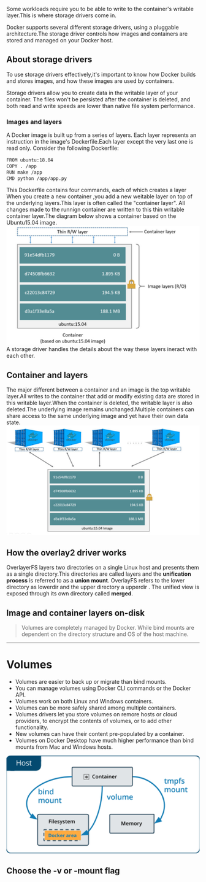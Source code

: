 Some workloads require you to be able to write to the container's writable layer.This is where storage drivers come in.

Docker supports several different storage drivers, using a pluggable architecture.The storage driver controls how images and containers are stored and managed on your Docker host.

About storage drivers
---
To use storage drivers effectively,it's important to know how Docker builds and stores images, and how these images are used by containers.

Storage drivers allow you to create data in the writable layer of your container. The files won't be persisted after the container is deleted, and both read and write speeds are lower than native file system performance.

### Images and layers
A Docker image is built up from a series of layers. Each layer represents an instruction in the image's Dockerfile.Each layer except the very last one is read only. Consider the following Dockerfile:
```
FROM ubuntu:18.04
COPY . /app
RUN make /app
CMD python /app/app.py 
```
This Dockerfile contains four commands, each of which creates a layer  
When you create a new container ,you add a new weitable layer on top of the underlying layers.This layer is often called the "container layer". All changes made to  the runnign container are written to this thin writable container layer.The diagram below shows a container based on the Ubuntu15.04 image.
![diagram](../images/docker/docker20210223_01.png)
A storage driver handles the details about the way these layers ineract with each other.

Container and layers
---
The major different between a container and an image is the top writable layer.All writes to the container that add or modify existing data are stored in this writable layer.When the container is deleted, the writable layer is also deleted.The underlying image remains unchanged.Multiple containers can share access to the same underlying image and yet have their own data state.
![diagram](../images/docker/docker20210223_02.png)

How the overlay2 driver works
---
OverlayerFS layers two directories on a single Linux host and presents them as a single directory.This directories are called layers and the **unification process** is referred to as a **union mount**. OverlayFS refers to the lower directory as lowerdir and the upper directory a upperdir . The unified view is exposed through its own directory called **merged**. 

Image and container layers on-disk
---

> Volumes are completely managed by Docker. While bind mounts are dependent on the directory structure and OS of the host machine.

***

# Volumes
- Volumes are easier to back up or migrate than bind mounts.
- You can manage volumes using Docker CLI commands or the Docker API.
- Volumes work on both Linux and Windows containers.
- Volumes can be more safely shared among multiple containers.
- Volumes drivers let you store volumes on remore hosts or cloud providers, to encrypt the contents of volumes, or to add other functionality.
- New volumes can have their content pre-populated by a container.
- Volumes on Docker Desktop have much higher performance than bind mounts from Mac and Windows hosts.

![volume](../images/docker/docker_2021-02-24_15-01-36.png)

Choose the -v or -mount flag
---
